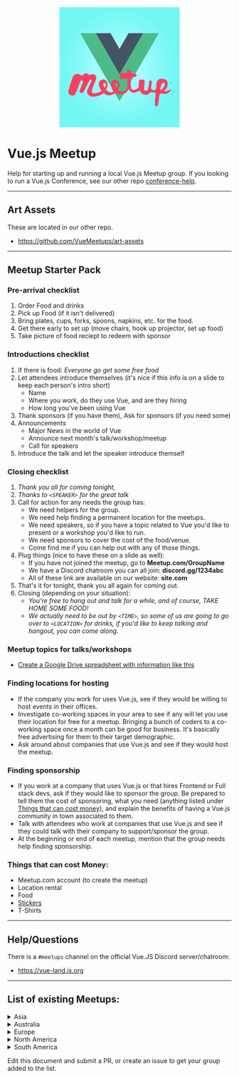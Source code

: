 <p align="center"><img src="https://raw.githubusercontent.com/VueMeetups/art-assets/master/vue-meetup/vue-meetup.png" alt="Vue.js Meetup logo" width="270"></p>

# Vue.js Meetup

Help for starting up and running a local Vue.js Meetup group. If you looking to run a Vue.js Conference, see our other repo [conference-help](https://github.com/VueMeetups/conference-help).


* * *


## Art Assets

These are located in our other repo.

* https://github.com/VueMeetups/art-assets


* * *


## Meetup Starter Pack


### Pre-arrival checklist

1. Order Food and drinks
1. Pick up Food (if it isn't delivered)
1. Bring plates, cups, forks, spoons, napkins, etc. for the food.
1. Get there early to set up (move chairs, hook up projector, set up food)
1. Take picture of food reciept to redeem with sponsor


### Introductions checklist

1. If there is food: *Everyone go get some free food*
1. Let attendees introduce themselves (it's nice if this info is on a slide to keep each person's intro short)
   * Name
   * Where you work, do they use Vue, and are they hiring
   * How long you've been using Vue
1. Thank sponsors (if you have them), Ask for sponsors (if you need some)
1. Announcements
   * Major News in the world of Vue
   * Announce next month's talk/workshop/meetup
   * Call for speakers
1. Introduce the talk and let the speaker introduce themself


### Closing checklist

1. *Thank you all for coming tonight,*
1. *Thanks to `<SPEAKER>` for the great talk*
1. Call for action for any needs the group has:
   * We need helpers for the group.
   * We need help finding a permanent location for the meetups.
   * We need speakers, so if you have a topic related to Vue you'd like to present or a workshop you'd like to run.
   * We need sponsors to cover the cost of the food/venue.
   * Come find me if you can help out with any of those things.
1. Plug things (nice to have these on a slide as well):
   * If you have not joined the meetup, go to **Meetup.com/GroupName**
   * We have a Discord chatroom you can all join: **discord.gg/1234abc**
   * All of these link are available on our website: **site.com**
1. That's it for tonight, thank you all again for coming out.
1. Closing (depending on your situation):
   * *You're free to hang out and talk for a while, and of course, TAKE HOME SOME FOOD!*
   * *We actually need to be out by `<TIME>`, so some of us are going to go over to `<LOCATION>` for drinks, if you'd like to keep talking and hangout, you can come along.*


### Meetup topics for talks/workshops

* [Create a Google Drive spreadsheet with information like this](https://jsfiddle.net/0qdb6a5d)


### Finding locations for hosting

* If the company you work for uses Vue.js, see if they would be willing to host events in their offices.
* Investigate co-working spaces in your area to see if any will let you use their location for free for a meetup. Bringing a bunch of coders to a co-working space once a month can be good for business. It's basically free advertising for them to their target demographic.
* Ask around about companies that use Vue.js and see if they would host the meetup.


### Finding sponsorship

* If you work at a company that uses Vue.js or that hires Frontend or Full stack devs, ask if they would like to sponsor the group. Be prepared to tell them the cost of sponsoring, what you need (anything listed under [Things that can cost money](#things-that-can-cost-money)), and explain the benefits of having a Vue.js community in town associated to them.
* Talk with attendees who work at companies that use Vue.js and see if they could talk with their company to support/sponsor the group.
* At the beginning or end of each meetup, mention that the group needs help finding sponsorship.


### Things that can cost Money:

* Meetup.com account (to create the meetup)
* Location rental
* Food
* [Stickers](https://jsfiddle.net/zL4c12gw/4)
* T-Shirts


* * *


## Help/Questions

There is a `#meetups` channel on the official Vue.JS Discord server/chatroom:

* https://vue-land.js.org


* * *


## List of existing Meetups:

<details>
  <summary>Asia</summary>
  <ul>
    <li>India
      <ul>
        <li>Bangalore - <a href="https://meetup.com/vue-bangalore">Vue Bangalore | VueBLR</a></li>
      </ul>
    </li>
    <li>Malaysia
      <ul>
        <li>Singapore - <a href="https://meetup.com/Vue-JS-Singapore">Vue JS Singapore</a></li>
      </ul>
    </li>
  </ul>
</details>
<details>
  <summary>Australia</summary>
  <ul>
    <li>New South Wales
      <ul>
        <li>Sydney - <a href="https://meetup.com/vue-sydney">Vue Sydney</a></li>
      </ul>
    </li>
    <li>Victoria
      <ul>
        <li>Melbourne - <a href="https://meetup.com/Vuers-in-Melbourne">Vuers in Melbourne</a></li>
        <li>Melbourne - <a href="https://meetup.com/vuejs-melbourne">Melbourne Vue.js Meetup</a></li>
      </ul>
    </li>
  </ul>
</details>
<details>
  <summary>Europe</summary>
  <ul>
    <li>Austria
      <ul>
        <li>Vienna - <a href="https://meetup.com/Vue-js-Vienna">Vue.js Vienna</a></li>
      </ul>
    </li>
    <li>Germany
      <ul>
        <li>Berlin - <a href="https://meetup.com/Vue-js-Berlin">Vue.js // Berlin</a></li>
        <li>Hamburg - <a href="https://meetup.com/Hamburg-Vue-js-Meetup">Hamburg Vue.js Meetup</a></li>
        <li>München - <a href="https://meetup.com/Vue-js-Munich">Vue.js Munich</a></li>
        <li>Nürnberg - <a href="https://meetup.com/vue-nfe">Vue.js // Nürnberg, Fürth, Erlangen</a></li>
      </ul>
    </li>
    <li>Hungary
      <ul>
        <li>Budapest - <a href="https://meetup.com/Vue-js-Budapest">Vue.js Budapest</a></li>
      </ul>
    </li>
    <li>Ireland
      <ul>
        <li>Dublin - <a href="https://meetup.com/vuejs-ireland">Vue.js Ireland</a></li>
      </ul>
    </li>
    <li>Netherlands
      <ul>
        <li>Amsterdam - <a href="https://meetup.com/VueJSMeetupAmsterdam">VueJS Meetup Amsterdam</a></li>
        <li>Amsterdam - <a href="https://meetup.com/VueJS-Amsterdam">VueJS Amsterdam</a></li>
      </ul>
    </li>
    <li>Slovenia
      <ul>
        <li>Ljubljana - <a href="https://meetup.com/vue-slovenia">Vue.js Slovenia</a></li>
      </ul>
    </li>
    <li>Sweden
      <ul>
        <li>Stockholm - <a href="https://meetup.com/Stockholm-Vue-js-Meetup">Stockholm Vue.js Meetup</a></li>
      </ul>
    </li>
    <li>Switzerland
      <ul>
        <li>Zürich - <a href="https://meetup.com/Vue-Zurich">Vue.js Zurich</a></li>
      </ul>
    </li>
    <li>United Kingdom
      <ul>
        <li>London - <a href="https://meetup.com/london-vue-user-group">London Vue User Group</a></li>
      </ul>
    </li>
  </ul>
</details>
<details>
  <summary>North America</summary>
  <ul>
    <li>Mexico
      <ul>
        <li>Monterrey - <a href="https://meetup.com/Vue-js">Vue.js</a></li>
      </ul>
    </li>
    <li>United States
      <ul>
        <li>California
          <ul>
            <li>San Diego - <a href="https://meetup.com/San-Diego-VueJS-Meetup">San Diego VueJS Meetup</a></li>
            <li>San Francisco - <a href="https://meetup.com/vue-sf">Vue.sf</a></li>
            <li>San Francisco - <a href="https://meetup.com/VuejsSF">San Francisco Vue.js Meetup</a></li>
          </ul>
        </li>
        <li>Colorado
          <ul>
            <li>Denver - <a href="https://meetup.com/Denver-Vue-js-Meetup">Denver Vue.js Meetup</a></li>
          </ul>
        </li>
        <li>Georgia
          <ul>
            <li>Atlanta - <a href="https://meetup.com/Atlanta-Vue-js-Meetup">Atlanta Vue.js Meetup</a></li>
          </ul>
        </li>
        <li>Illinois
          <ul>
            <li>Chicago - <a href="https://www.meetup.com/Chicago-Vue-js">Chicago Vue.js</a></li>
          </ul>
        </li>
        <li>Indiana
          <ul>
            <li>Indianapolis - <a href="https://meetup.com/vuejsindy">Vue.js Indy</a></li>
          </ul>
        </li>
        <li>New York
          <ul>
            <li>New York City - <a href="https://meetup.com/vueJsNYC">VueNYC</a></li>
          </ul>
        </li>
        <li>Oregon
          <ul>
            <li>Portland - <a href="https://meetup.com/Vue-js-Study-Group">Vue.js Study Group</a></li>
          </ul>
        </li>
        <li>Texas
          <ul>
            <li>San Antonio - <a href="https://meetup.com/meetup-group-mltMsxBD">VueSA</a></li>
          </ul>
        </li>
        <li>Utah
          <ul>
            <li>Salt Lake City - <a href="https://meetup.com/utah-vue">Utah Vue.js Meetup</a></li>
          </ul>
        </li>
        <li>Washington D.C.
          <ul>
            <li><a href="https://meetup.com/Vue-DC">Vue DC</a></li>
          </ul>
        </li>
      </ul>
    </li>
  </ul>
</details>
<details>
  <summary>South America</summary>
  <ul>
    <li>Brazil
      <ul>
        <li>Belo Horizonte - <a href="https://meetup.com/Vuejs-at-BH">Vue.js @ Belo Horizonte</a></li>
        <li>Florianópolis - <a href="https://meetup.com/floripa-vuejs">Vue.js Floripa</a></li>
        <li>Rio de Janeiro - <a href="https://meetup.com/Vue-js-in-Rio">Vue.js in Rio</a></li>
      </ul>
    </li>
    <li>Colombia
      <ul>
        <li>Bogotá - <a href="https://meetup.com/Bogota-Vue-js-Meetup">Bogotá Vue.js Meetup</a></li>
      </ul>
    </li>
  </ul>
</details>


Edit this document and submit a PR, or create an issue to get your group added to the list.
